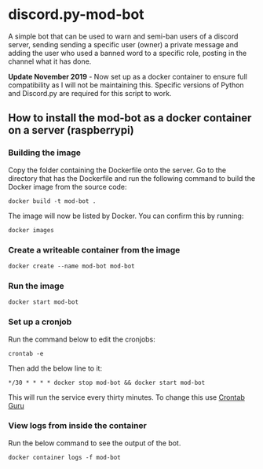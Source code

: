 # discord.py-mod-bot

A simple bot that can be used to warn and semi-ban users of a discord server, sending sending a specific user (owner) a private message and adding the user who used a banned word to a specific role, posting in the channel what it has done.

**Update November 2019** - Now set up as a docker container to ensure full compatibility as I will not be maintaining this. Specific versions of Python and Discord.py are required for this script to work.

## How to install the mod-bot as a docker container on a server (raspberrypi)

### Building the image

Copy the folder containing the Dockerfile onto the server. Go to the directory that has the Dockerfile and run the following command to build the Docker image from the source code:

`docker build -t mod-bot .`

The image will now be listed by Docker. You can confirm this by running:

`docker images`

### Create a writeable container from the image

`docker create --name mod-bot mod-bot`

### Run the image

`docker start mod-bot`

### Set up a cronjob

Run the command below to edit the cronjobs:

`crontab -e`

Then add the below line to it:

`*/30 * * * * docker stop mod-bot && docker start mod-bot`

This will run the service every thirty minutes. To change this use [Crontab Guru](https://crontab.guru)

### View logs from inside the container

Run the below command to see the output of the bot.

`docker container logs -f mod-bot`
